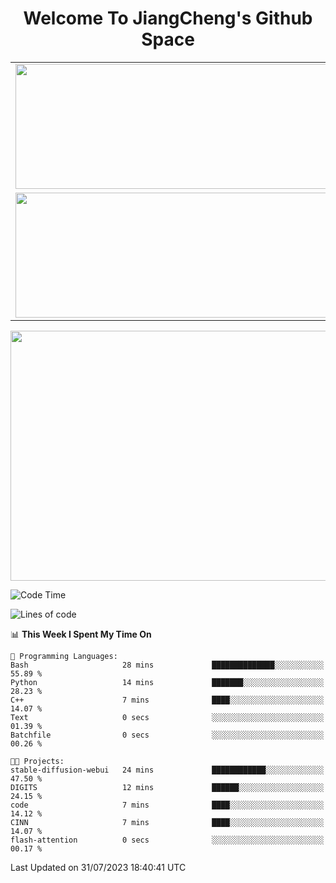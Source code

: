 <h1 align="center">Welcome To JiangCheng's Github Space</h1>

<table align="center" frame="void" rules="none" >
  <tr>
    <td>
      <div align="center"> <img height="200px" width="500px"  src="https://github-readme-stats.vercel.app/api?username=thisjiang&hide_title=true&hide_border=true&layout=compact&show_icons=trueline_height=21&text_color=000&icon_color=000&bg_color=0,ea6161,ffc64d,fffc4d,52fa5a&theme=graywhite" /> </div>
    </td>
    <td>
      <div align="center"> <img height="200px" width="500px" src="https://github-readme-stats.vercel.app/api/top-langs/?username=thisjiang&hide_title=true&hide_border=true&layout=compact&langs_count=6&text_color=000&icon_color=fff&bg_color=0,52fa5a,4dfcff,c64dff&theme=graywhite" /> </div>
    </td>
  </tr>
  <tr>
    <td>
      <div align="center"> <img height="200px" width="500px" src="https://github-readme-streak-stats.herokuapp.com/?user=thisjiang&hide_title=true&hide_border=true&layout=compact&langs_count=6" /> </div>
    </td>
    <td>
      <div align="center"> 
      <a href="https://github.com/" target="_blank"><img style="margin: 10px" src="https://profilinator.rishav.dev/skills-assets/git-scm-icon.svg" alt="Git" height="50" /></a>  
      <a href="https://www.linux.org/" target="_blank"><img style="margin: 10px" src="https://profilinator.rishav.dev/skills-assets/linux-original.svg" alt="Linux" height="50" /></a>  
      <a href="https://www.gnu.org/software/bash/" target="_blank"><img style="margin: 10px" src="https://profilinator.rishav.dev/skills-assets/gnu_bash-icon.svg" alt="Bash" height="50" /></a>  
      </div>
    </td>
  </tr>
</table>

<div align="center"> <img height="400px" width="1000px" src="https://github-readme-activity-graph.cyclic.app/graph?username=thisjiang&theme=react&hide_title=true&hide_border=true&layout=compact&langs_count=6" /> </div></td>

<!--START_SECTION:waka-->
![Code Time](http://img.shields.io/badge/Code%20Time-187%20hrs%2056%20mins-blue)

![Lines of code](https://img.shields.io/badge/From%20Hello%20World%20I%27ve%20Written-503.7%20thousand%20lines%20of%20code-blue)

📊 **This Week I Spent My Time On** 

```text
💬 Programming Languages: 
Bash                     28 mins             ██████████████░░░░░░░░░░░   55.89 % 
Python                   14 mins             ███████░░░░░░░░░░░░░░░░░░   28.23 % 
C++                      7 mins              ████░░░░░░░░░░░░░░░░░░░░░   14.07 % 
Text                     0 secs              ░░░░░░░░░░░░░░░░░░░░░░░░░   01.39 % 
Batchfile                0 secs              ░░░░░░░░░░░░░░░░░░░░░░░░░   00.26 % 

🐱‍💻 Projects: 
stable-diffusion-webui   24 mins             ████████████░░░░░░░░░░░░░   47.50 % 
DIGITS                   12 mins             ██████░░░░░░░░░░░░░░░░░░░   24.15 % 
code                     7 mins              ████░░░░░░░░░░░░░░░░░░░░░   14.12 % 
CINN                     7 mins              ████░░░░░░░░░░░░░░░░░░░░░   14.07 % 
flash-attention          0 secs              ░░░░░░░░░░░░░░░░░░░░░░░░░   00.17 % 
```


 Last Updated on 31/07/2023 18:40:41 UTC
<!--END_SECTION:waka-->
